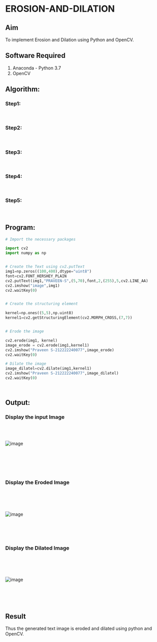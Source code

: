 # EROSION-AND-DILATION

## Aim
To implement Erosion and Dilation using Python and OpenCV.
## Software Required
1. Anaconda - Python 3.7
2. OpenCV
## Algorithm:
### Step1:
<br>


### Step2:
<br>

### Step3:
<br>

### Step4:
<br>

### Step5:
<br>

 
## Program:

``` Python
# Import the necessary packages

import cv2
import numpy as np


# Create the Text using cv2.putText
img1=np.zeros((100,400),dtype="uint8")
font=cv2.FONT_HERSHEY_PLAIN
cv2.putText(img1,"PRAVEEN-S",(5,70),font,2,(255),5,cv2.LINE_AA)
cv2.imshow("image",img1)
cv2.waitKey(0)


# Create the structuring element

kernel=np.ones((5,5),np.uint8)
kernel1=cv2.getStructuringElement(cv2.MORPH_CROSS,(7,7))


# Erode the image

cv2.erode(img1, kernel)
image_erode = cv2.erode(img1,kernel1)
cv2.imshow("Praveen S-212222240077",image_erode)
cv2.waitKey(0)

# Dilate the image
image_dilatel=cv2.dilate(img1,kernel1)
cv2.imshow("Praveen S-212222240077",image_dilatel)
cv2.waitKey(0)




```
## Output:

### Display the input Image
<br>
<br>

![image](https://github.com/praveenst13/EROSION-AND-DILATION/assets/118787793/b8965373-6225-4b58-a8fa-0eb45d8b3d5b)

<br>
<br>
<br>
<br>

### Display the Eroded Image
<br>
<br>
<br>

![image](https://github.com/praveenst13/EROSION-AND-DILATION/assets/118787793/d46a495f-9e61-404f-b1b9-cdd9da2946c1)

<br>
<br>
<br>

### Display the Dilated Image
<br>
<br>
<br>

![image](https://github.com/praveenst13/EROSION-AND-DILATION/assets/118787793/5e999ea7-a0e3-45c9-b45e-1fea81868900)

<br>
<br>
<br>

## Result
Thus the generated text image is eroded and dilated using python and OpenCV.
